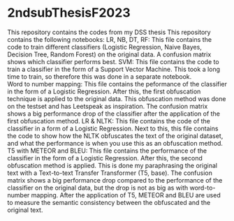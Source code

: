 # 2ndsubThesisF2023
This repository contains the codes from my DSS thesis 
This repository contains the following notebooks: 
LR, NB, DT, RF: This file contains the code to train different classifiers (Logistic Regression, Naive Bayes, Decision Tree, Random Forest) on the original data. A confusion matrix shows which classifier performs best. 
SVM: This file contains the code to train a classifier in the form of a Support Vector Machine. This took a long time to train, so therefore this was done in a separate notebook.  
Word to number mapping: This file contains the peformance of the classifier in the form of a Logistic Regression. After this, the first obfuscation technique is applied to the original data. This obfuscation method was done on the testset and has Leetspeak as inspiration. The confusion matrix shows a big performance drop of the classifier after the application of the first obfuscation method. 
LR & NLTK: This file contains the code of the classifier in a form of a Logistic Regression. Next to this, this file contains the code to show how the NLTK obfuscates the text of the original dataset, and what the performance is when you use this as an obfuscation method. 
T5 with METEOR and BLEU: This file contains the performance of the classifier in the form of a Logistic Regression. After this, the second obfuscation method is applied. This is done my paraphrasing the original text with a Text-to-text Transfer Transformer (T5, base). The confusion matrix shows a big performance drop compared to the performance of the classifier on the original data, but the drop is not as big as with word-to-number mapping. After the application of T5, METEOR and BLEU are used to measure the semantic consistency between the obfuscated and the original text. 
